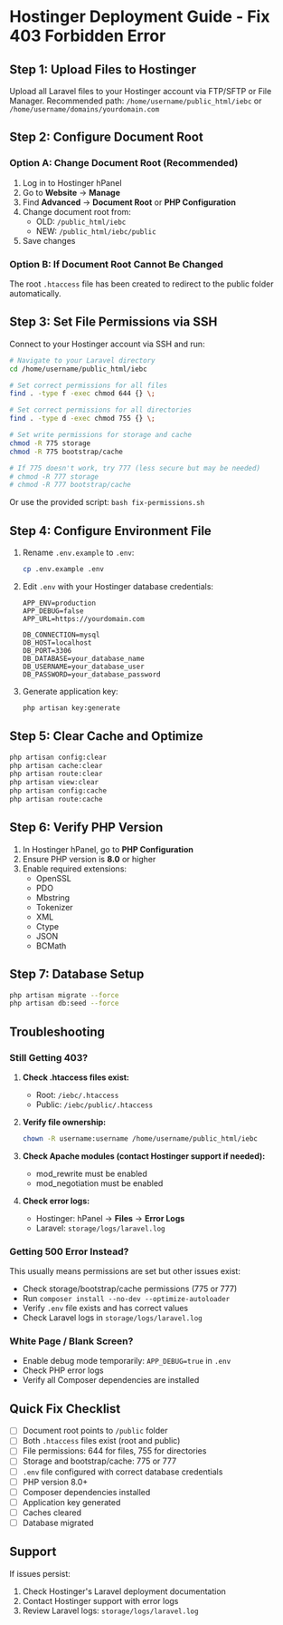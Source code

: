 # Hostinger Deployment Guide - Fix 403 Forbidden Error

## Step 1: Upload Files to Hostinger

Upload all Laravel files to your Hostinger account via FTP/SFTP or File Manager.
Recommended path: `/home/username/public_html/iebc` or `/home/username/domains/yourdomain.com`

## Step 2: Configure Document Root

### Option A: Change Document Root (Recommended)
1. Log in to Hostinger hPanel
2. Go to **Website** → **Manage**
3. Find **Advanced** → **Document Root** or **PHP Configuration**
4. Change document root from:
   - OLD: `/public_html/iebc`
   - NEW: `/public_html/iebc/public`
5. Save changes

### Option B: If Document Root Cannot Be Changed
The root `.htaccess` file has been created to redirect to the public folder automatically.

## Step 3: Set File Permissions via SSH

Connect to your Hostinger account via SSH and run:

```bash
# Navigate to your Laravel directory
cd /home/username/public_html/iebc

# Set correct permissions for all files
find . -type f -exec chmod 644 {} \;

# Set correct permissions for all directories
find . -type d -exec chmod 755 {} \;

# Set write permissions for storage and cache
chmod -R 775 storage
chmod -R 775 bootstrap/cache

# If 775 doesn't work, try 777 (less secure but may be needed)
# chmod -R 777 storage
# chmod -R 777 bootstrap/cache
```

Or use the provided script: `bash fix-permissions.sh`

## Step 4: Configure Environment File

1. Rename `.env.example` to `.env`:
   ```bash
   cp .env.example .env
   ```

2. Edit `.env` with your Hostinger database credentials:
   ```
   APP_ENV=production
   APP_DEBUG=false
   APP_URL=https://yourdomain.com

   DB_CONNECTION=mysql
   DB_HOST=localhost
   DB_PORT=3306
   DB_DATABASE=your_database_name
   DB_USERNAME=your_database_user
   DB_PASSWORD=your_database_password
   ```

3. Generate application key:
   ```bash
   php artisan key:generate
   ```

## Step 5: Clear Cache and Optimize

```bash
php artisan config:clear
php artisan cache:clear
php artisan route:clear
php artisan view:clear
php artisan config:cache
php artisan route:cache
```

## Step 6: Verify PHP Version

1. In Hostinger hPanel, go to **PHP Configuration**
2. Ensure PHP version is **8.0** or higher
3. Enable required extensions:
   - OpenSSL
   - PDO
   - Mbstring
   - Tokenizer
   - XML
   - Ctype
   - JSON
   - BCMath

## Step 7: Database Setup

```bash
php artisan migrate --force
php artisan db:seed --force
```

## Troubleshooting

### Still Getting 403?

1. **Check .htaccess files exist:**
   - Root: `/iebc/.htaccess`
   - Public: `/iebc/public/.htaccess`

2. **Verify file ownership:**
   ```bash
   chown -R username:username /home/username/public_html/iebc
   ```

3. **Check Apache modules (contact Hostinger support if needed):**
   - mod_rewrite must be enabled
   - mod_negotiation must be enabled

4. **Check error logs:**
   - Hostinger: hPanel → **Files** → **Error Logs**
   - Laravel: `storage/logs/laravel.log`

### Getting 500 Error Instead?

This usually means permissions are set but other issues exist:
- Check storage/bootstrap/cache permissions (775 or 777)
- Run `composer install --no-dev --optimize-autoloader`
- Verify `.env` file exists and has correct values
- Check Laravel logs in `storage/logs/laravel.log`

### White Page / Blank Screen?

- Enable debug mode temporarily: `APP_DEBUG=true` in `.env`
- Check PHP error logs
- Verify all Composer dependencies are installed

## Quick Fix Checklist

- [ ] Document root points to `/public` folder
- [ ] Both `.htaccess` files exist (root and public)
- [ ] File permissions: 644 for files, 755 for directories
- [ ] Storage and bootstrap/cache: 775 or 777
- [ ] `.env` file configured with correct database credentials
- [ ] PHP version 8.0+
- [ ] Composer dependencies installed
- [ ] Application key generated
- [ ] Caches cleared
- [ ] Database migrated

## Support

If issues persist:
1. Check Hostinger's Laravel deployment documentation
2. Contact Hostinger support with error logs
3. Review Laravel logs: `storage/logs/laravel.log`
